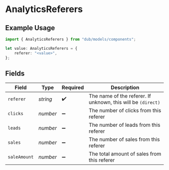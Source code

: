 # AnalyticsReferers

## Example Usage

```typescript
import { AnalyticsReferers } from "dub/models/components";

let value: AnalyticsReferers = {
    referer: "<value>",
};
```

## Fields

| Field                                                        | Type                                                         | Required                                                     | Description                                                  |
| ------------------------------------------------------------ | ------------------------------------------------------------ | ------------------------------------------------------------ | ------------------------------------------------------------ |
| `referer`                                                    | *string*                                                     | :heavy_check_mark:                                           | The name of the referer. If unknown, this will be `(direct)` |
| `clicks`                                                     | *number*                                                     | :heavy_minus_sign:                                           | The number of clicks from this referer                       |
| `leads`                                                      | *number*                                                     | :heavy_minus_sign:                                           | The number of leads from this referer                        |
| `sales`                                                      | *number*                                                     | :heavy_minus_sign:                                           | The number of sales from this referer                        |
| `saleAmount`                                                 | *number*                                                     | :heavy_minus_sign:                                           | The total amount of sales from this referer                  |